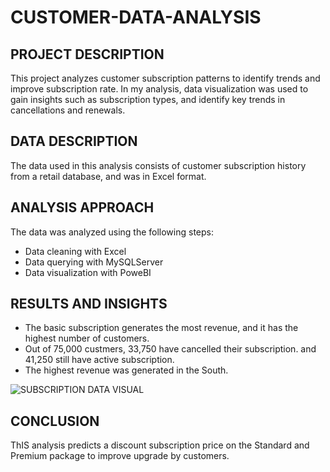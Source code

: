 # CUSTOMER-DATA-ANALYSIS
## PROJECT DESCRIPTION
This project analyzes customer  subscription patterns to identify trends and improve subscription rate. In my analysis, data visualization was used to gain insights such as subscription types,  and identify key trends in cancellations and renewals.
## DATA DESCRIPTION 
The data used in this analysis consists of customer subscription history from a retail database, and was in Excel format.
## ANALYSIS APPROACH
The data was analyzed using the following steps:
- Data cleaning with Excel
- Data querying with MySQLServer
- Data visualization with PoweBI
## RESULTS AND INSIGHTS
- The basic subscription generates the most revenue, and it has the highest number of customers.
- Out of 75,000 custmers, 33,750 have cancelled their subscription. and 41,250 still have active subscription.
- The highest revenue was generated in the South.

![SUBSCRIPTION DATA VISUAL](https://github.com/user-attachments/assets/6f5c299d-c4f4-495a-997a-b87ef9eb4389)

## CONCLUSION
ThIS analysis predicts a discount subscription price on the Standard and Premium package to improve upgrade by customers.
